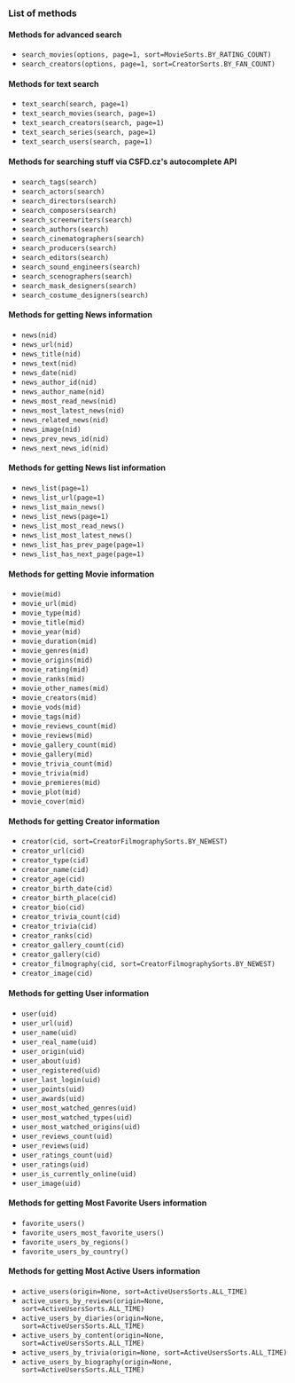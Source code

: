 ### List of methods

#### Methods for advanced search
- `search_movies(options, page=1, sort=MovieSorts.BY_RATING_COUNT)`
- `search_creators(options, page=1, sort=CreatorSorts.BY_FAN_COUNT)`

#### Methods for text search
- `text_search(search, page=1)`
- `text_search_movies(search, page=1)`
- `text_search_creators(search, page=1)`
- `text_search_series(search, page=1)`
- `text_search_users(search, page=1)`

#### Methods for searching stuff via CSFD.cz's autocomplete API
- `search_tags(search)`
- `search_actors(search)`
- `search_directors(search)`
- `search_composers(search)`
- `search_screenwriters(search)`
- `search_authors(search)`
- `search_cinematographers(search)`
- `search_producers(search)`
- `search_editors(search)`
- `search_sound_engineers(search)`
- `search_scenographers(search)`
- `search_mask_designers(search)`
- `search_costume_designers(search)`

#### Methods for getting News information
- `news(nid)`
- `news_url(nid)`
- `news_title(nid)`
- `news_text(nid)`
- `news_date(nid)`
- `news_author_id(nid)`
- `news_author_name(nid)`
- `news_most_read_news(nid)`
- `news_most_latest_news(nid)`
- `news_related_news(nid)`
- `news_image(nid)`
- `news_prev_news_id(nid)`
- `news_next_news_id(nid)`

#### Methods for getting News list information
- `news_list(page=1)`
- `news_list_url(page=1)`
- `news_list_main_news()`
- `news_list_news(page=1)`
- `news_list_most_read_news()`
- `news_list_most_latest_news()`
- `news_list_has_prev_page(page=1)`
- `news_list_has_next_page(page=1)`

#### Methods for getting Movie information
- `movie(mid)`
- `movie_url(mid)`
- `movie_type(mid)`
- `movie_title(mid)`
- `movie_year(mid)`
- `movie_duration(mid)`
- `movie_genres(mid)`
- `movie_origins(mid)`
- `movie_rating(mid)`
- `movie_ranks(mid)`
- `movie_other_names(mid)`
- `movie_creators(mid)`
- `movie_vods(mid)`
- `movie_tags(mid)`
- `movie_reviews_count(mid)`
- `movie_reviews(mid)`
- `movie_gallery_count(mid)`
- `movie_gallery(mid)`
- `movie_trivia_count(mid)`
- `movie_trivia(mid)`
- `movie_premieres(mid)`
- `movie_plot(mid)`
- `movie_cover(mid)`

#### Methods for getting Creator information
- `creator(cid, sort=CreatorFilmographySorts.BY_NEWEST)`
- `creator_url(cid)`
- `creator_type(cid)`
- `creator_name(cid)`
- `creator_age(cid)`
- `creator_birth_date(cid)`
- `creator_birth_place(cid)`
- `creator_bio(cid)`
- `creator_trivia_count(cid)`
- `creator_trivia(cid)`
- `creator_ranks(cid)`
- `creator_gallery_count(cid)`
- `creator_gallery(cid)`
- `creator_filmography(cid, sort=CreatorFilmographySorts.BY_NEWEST)`
- `creator_image(cid)`

#### Methods for getting User information
- `user(uid)`
- `user_url(uid)`
- `user_name(uid)`
- `user_real_name(uid)`
- `user_origin(uid)`
- `user_about(uid)`
- `user_registered(uid)`
- `user_last_login(uid)`
- `user_points(uid)`
- `user_awards(uid)`
- `user_most_watched_genres(uid)`
- `user_most_watched_types(uid)`
- `user_most_watched_origins(uid)`
- `user_reviews_count(uid)`
- `user_reviews(uid)`
- `user_ratings_count(uid)`
- `user_ratings(uid)`
- `user_is_currently_online(uid)`
- `user_image(uid)`

#### Methods for getting Most Favorite Users information
- `favorite_users()`
- `favorite_users_most_favorite_users()`
- `favorite_users_by_regions()`
- `favorite_users_by_country()`

#### Methods for getting Most Active Users information
- `active_users(origin=None, sort=ActiveUsersSorts.ALL_TIME)`
- `active_users_by_reviews(origin=None, sort=ActiveUsersSorts.ALL_TIME)`
- `active_users_by_diaries(origin=None, sort=ActiveUsersSorts.ALL_TIME)`
- `active_users_by_content(origin=None, sort=ActiveUsersSorts.ALL_TIME)`
- `active_users_by_trivia(origin=None, sort=ActiveUsersSorts.ALL_TIME)`
- `active_users_by_biography(origin=None, sort=ActiveUsersSorts.ALL_TIME)`
